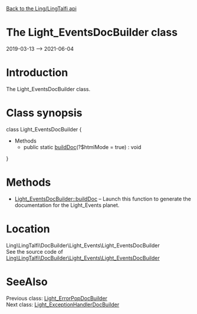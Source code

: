 [Back to the Ling/LingTalfi api](https://github.com/lingtalfi/LingTalfi/blob/master/doc/api/Ling/LingTalfi.md)



The Light_EventsDocBuilder class
================
2019-03-13 --> 2021-06-04






Introduction
============

The Light_EventsDocBuilder class.



Class synopsis
==============


class <span class="pl-k">Light_EventsDocBuilder</span>  {

- Methods
    - public static [buildDoc](https://github.com/lingtalfi/LingTalfi/blob/master/doc/api/Ling/LingTalfi/DocBuilder/Light_Events/Light_EventsDocBuilder/buildDoc.md)(?$htmlMode = true) : void

}






Methods
==============

- [Light_EventsDocBuilder::buildDoc](https://github.com/lingtalfi/LingTalfi/blob/master/doc/api/Ling/LingTalfi/DocBuilder/Light_Events/Light_EventsDocBuilder/buildDoc.md) &ndash; Launch this function to generate the documentation for the Light_Events planet.





Location
=============
Ling\LingTalfi\DocBuilder\Light_Events\Light_EventsDocBuilder<br>
See the source code of [Ling\LingTalfi\DocBuilder\Light_Events\Light_EventsDocBuilder](https://github.com/lingtalfi/LingTalfi/blob/master/DocBuilder/Light_Events/Light_EventsDocBuilder.php)



SeeAlso
==============
Previous class: [Light_ErrorPopDocBuilder](https://github.com/lingtalfi/LingTalfi/blob/master/doc/api/Ling/LingTalfi/DocBuilder/Light_ErrorPop/Light_ErrorPopDocBuilder.md)<br>Next class: [Light_ExceptionHandlerDocBuilder](https://github.com/lingtalfi/LingTalfi/blob/master/doc/api/Ling/LingTalfi/DocBuilder/Light_ExceptionHandler/Light_ExceptionHandlerDocBuilder.md)<br>
